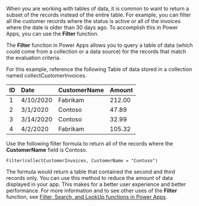 When you are working with tables of data, it is common to want to
return a subset of the records instead of the entire table. For example,
you can filter all the customer records where the status is
active or all of the invoices where the date is older than 30 days ago.
To accomplish this in Power Apps, you can use the **Filter** function.

The **Filter** function in Power Apps allows you to query a table of data
(which could come from a collection or a data source) for the records
that match the evaluation criteria.

For this example, reference the following Table of data stored in a
collection named collectCustomerInvoices.

| ID                  | Date                 | CustomerName    | Amount          |
| :-------------------| :------------------- | :---------------| :---------------|
| 1                   | 4/10/2020            | Fabrikam        | 212.00          |
| 2                   | 3/1/2020             | Contoso         | 47.89           |
| 3                   | 3/14/2020            | Contoso         | 32.99           |
| 4                   | 4/2/2020             | Fabrikam        | 105.32          |

Use the following filter formula to return all of the records where the
**CustomerName** field is Contoso.

```powerappsfl
Filter(collectCustomerInvoices, CustomerName = "Contoso")
```

The formula would return a table that contained the second and third
records only. You can use this method to reduce the amount of data
displayed in your app. This makes for a better user experience 
and better performance. For more information and to see 
other uses of the **Filter** function, 
see [Filter, Search, and LookUp functions in Power Apps](https://docs.microsoft.com/powerapps/maker/canvas-apps/functions/function-filter-lookup). 
